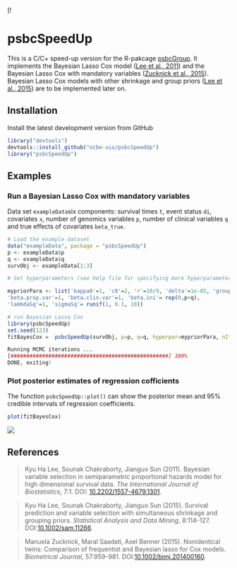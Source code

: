 [!

# psbcSpeedUp

This is a C/C+ speed-up version for the R-pakcage [psbcGroup](https://CRAN.R-project.org/package=psbcGroup). It implements the Bayesian Lasso Cox model ([Lee et al., 2011](https://doi.org/10.2202/1557-4679.1301)) and the Bayesian Lasso Cox with mandatory variables ([Zucknick et al., 2015](https://doi.org/10.1002/bimj.201400160)). Bayesian Lasso Cox models with other shrinkage and group priors ([Lee et al., 2015](https://doi.org/10.1002/sam.11266)) are to be implemented later on.

## Installation

Install the latest development version from GitHub

```r
library("devtools")
devtools::install_github("ocbe-uio/psbcSpeedUp")
library("psbcSpeedUp")
```

## Examples

### Run a Bayesian Lasso Cox with mandatory variables

Data set `exampleData`six components: survival times `t`, event status `di`, covariates
`x`, number of genomics variables `p`, number of clinical variables `q` and true effects of covariates `beta_true`. 

```r
# Load the example dataset
data("exampleData", package = "psbcSpeedUp")
p <- exampleData$p
q <- exampleData$q
survObj <- exampleData[1:3]

# Set hyperparameters (see help file for specifying more hyperparameters)

mypriorPara <- list('kappa0'=1, 'c0'=2, 'r'=10/9, 'delta'=1e-05, 'groupInd'=c(1:p),
'beta.prop.var'=1, 'beta.clin.var'=1, 'beta.ini'= rep(0,p+q), 
'lambdaSq'=1, 'sigmaSq'= runif(1, 0.1, 10))

# run Bayesian Lasso Cox
library(psbcSpeedUp)
set.seed(123)
fitBayesCox =  psbcSpeedUp(survObj, p=p, q=q, hyperpar=mypriorPara, nIter=1000, burnin=500, outFilePath="/tmp")
```
```r
Running MCMC iterations ...
[##################################################] 100%
DONE, exiting! 
```

### Plot posterior estimates of regression cofficients

The function `psbcSpeedUp::plot()` can show the posterior mean and 95% credible intervals of regression coefficients.

```r
plot(fitBayesCox)
```

![](https://github.com/zhizuio/EnrichIntersect/blob/main/README_plot_beta.png)<!-- -->

## References

> Kyu Ha Lee, Sounak Chakraborty, Jianguo Sun (2011).
> Bayesian variable selection in semiparametric proportional hazards model for high dimensional survival data.
> _The International Journal of Biostatistics_, 7:1. DOI: [10.2202/1557-4679.1301](https://doi.org/10.2202/1557-4679.1301).

> Kyu Ha Lee, Sounak Chakraborty, Jianguo Sun (2015).
> Survival prediction and variable selection with simultaneous shrinkage and grouping priors.
> _Statistical Analysis and Data Mining_, 8:114-127. DOI:[10.1002/sam.11266](https://doi.org/10.1002/sam.11266).

> Manuela Zucknick,  Maral Saadati,  Axel Benner (2015).
> Nonidentical twins: Comparison of frequentist and Bayesian lasso for Cox models.
> _Biometrical Journal_, 57:959-981. DOI:[10.1002/bimj.201400160](https://doi.org/10.1002/bimj.201400160).

